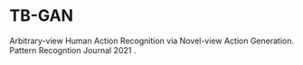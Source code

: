 # TB-GAN
Arbitrary-view Human Action Recognition via Novel-view Action Generation. Pattern Recogntion Journal 2021 .  
